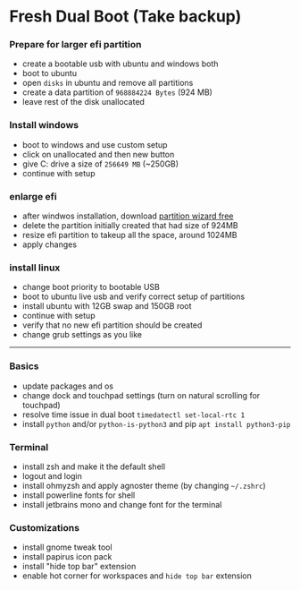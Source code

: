 # Fresh Dual Boot (Take backup)
### Prepare for larger efi partition
- create a bootable usb with ubuntu and windows both
- boot to ubuntu
- open `disks` in ubuntu and remove all partitions
- create a data partition of `968884224 Bytes` (924 MB)
- leave rest of the disk unallocated

### Install windows
- boot to windows and use custom setup
- click on unallocated and then new button
- give C: drive a size of `256649 MB` (~250GB)
- continue with setup

### enlarge efi
- after windwos installation, download [partition wizard free](https://www.partitionwizard.com/)
- delete the partition initially created that had size of 924MB
- resize efi partition to takeup all the space, around 1024MB
- apply changes

### install linux
- change boot priority to bootable USB
- boot to ubuntu live usb and verify correct setup of partitions
- install ubuntu with 12GB swap and 150GB root
- continue with setup
- verify that no new efi partition should be created
- change grub settings as you like

___

### Basics
- update packages and os
- change dock and touchpad settings (turn on natural scrolling for touchpad)
- resolve time issue in dual boot `timedatectl set-local-rtc 1`
- install `python` and/or `python-is-python3` and pip `apt install python3-pip`

### Terminal
- install zsh and make it the default shell
- logout and login
- install ohmyzsh and apply agnoster theme (by changing `~/.zshrc`)
- install powerline fonts for shell
- install jetbrains mono and change font for the terminal

### Customizations 
- install gnome tweak tool
- install papirus icon pack
- install "hide top bar" extension
- enable hot corner for workspaces and `hide top bar` extension

